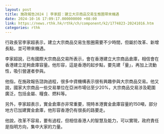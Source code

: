 ```yaml
---
layout: post
title: 施政報告2024 | 李家超：建立大宗商品交易生態圈帶來機遇
date: 2024-10-16 17:09:17.000000000 +08:00
link: https://news.rthk.hk/rthk/ch/component/k2/1774823-20241016.htm
categories: rthk
---
```


行政長官李家超表示，建立大宗商品交易生態圈需要不少時間，但屬於改革、新增長點，並可帶來機遇。

李家超說，已有國際大宗商品交易所表示，會在香港建立大宗商品倉庫，相信會在香港建立足夠倉庫容量。他形容，這是香港的起步點，要先建「量」，再加上流動性，吸引營運者參與。

他指，在施政報告諮詢過程，很多中資機構表示很有興趣參與大宗商品交易。他又說，國家大宗商品一些交易單位在亞洲市場佔至少20%，大宗商品交易涉及範圍廣泛，包括金屬、糧食、燃料等。

另外，李家超表示，實金倉庫亦非常重要，現時本港實金倉庫容量約150噸，部分地方已加建實金倉庫，他形容香港仍有很長的路要走。

他說，改革不容易，要有過程，但相信香港人的智慧及能力，可以實現，政府責任是指明方向，集中大家的力量。
